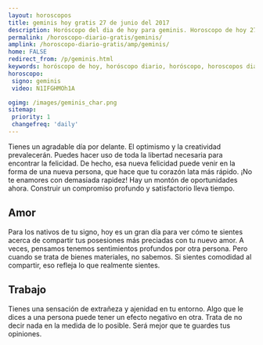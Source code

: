 ```yaml
---
layout: horoscopos
title: geminis hoy gratis 27 de junio del 2017 
description: Horóscopo del dia de hoy para geminis. Horoscopo de hoy 27 de junio del 2017. Las predicciones de amor, trabajo, vida personal gratis.
permalink: /horoscopo-diario-gratis/geminis/
amplink: /horoscopo-diario-gratis/amp/geminis/
home: FALSE
redirect_from: /p/geminis.html
keywords: horóscopo de hoy, horóscopo diario, horóscopo, horoscopos diarios gratis del dia de hoy, horóscopo diario gratis,horóscopo 2017, horóscopo esperanza gracia, horoscopo geminis hoy, horoscop, horóscopos gratis, horoscopo geminis, horoscopo geminis 2017, Tarot, Astrologia, Zodíaco, geminis, horoscopo gratis
horoscopo:
 signo: geminis
 video: N1IFGHMOh1A

ogimg: /images/geminis_char.png
sitemap:
 priority: 1
 changefreq: 'daily'
---
```



Tienes un agradable día por delante. El optimismo y la creatividad prevalecerán. Puedes hacer uso de toda la libertad necesaria para encontrar la felicidad. De hecho, esa nueva felicidad puede venir en la forma de una nueva persona, que hace que tu corazón lata más rápido. ¡No te enamores con demasiada rapidez! Hay un montón de oportunidades ahora. Construir un compromiso profundo y satisfactorio lleva tiempo.

## Amor

Para los nativos de tu signo, hoy es un gran día para ver cómo te sientes acerca de compartir tus posesiones más preciadas con tu nuevo amor. A veces, pensamos tenemos sentimientos profundos por otra persona. Pero cuando se trata de bienes materiales, no sabemos. Si sientes comodidad al compartir, eso refleja lo que realmente sientes.

## Trabajo

Tienes una sensación de extrañeza y ajenidad en tu entorno. Algo que le dices a una persona puede tener un efecto negativo en otra. Trata de no decir nada en la medida de lo posible. Será mejor que te guardes tus opiniones.